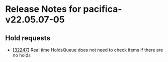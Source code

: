 
# Release Notes for pacifica-v22.05.07-05

## Hold requests

- [[32247]](http://bugs.koha-community.org/bugzilla3/show_bug.cgi?id=32247) Real time HoldsQueue does not need to check items if there are no holds


